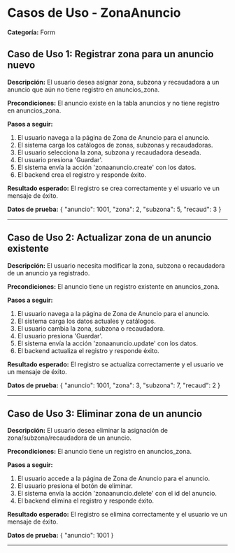 # Casos de Uso - ZonaAnuncio

**Categoría:** Form

## Caso de Uso 1: Registrar zona para un anuncio nuevo

**Descripción:** El usuario desea asignar zona, subzona y recaudadora a un anuncio que aún no tiene registro en anuncios_zona.

**Precondiciones:**
El anuncio existe en la tabla anuncios y no tiene registro en anuncios_zona.

**Pasos a seguir:**
1. El usuario navega a la página de Zona de Anuncio para el anuncio.
2. El sistema carga los catálogos de zonas, subzonas y recaudadoras.
3. El usuario selecciona la zona, subzona y recaudadora deseada.
4. El usuario presiona 'Guardar'.
5. El sistema envía la acción 'zonaanuncio.create' con los datos.
6. El backend crea el registro y responde éxito.

**Resultado esperado:**
El registro se crea correctamente y el usuario ve un mensaje de éxito.

**Datos de prueba:**
{ "anuncio": 1001, "zona": 2, "subzona": 5, "recaud": 3 }

---

## Caso de Uso 2: Actualizar zona de un anuncio existente

**Descripción:** El usuario necesita modificar la zona, subzona o recaudadora de un anuncio ya registrado.

**Precondiciones:**
El anuncio tiene un registro existente en anuncios_zona.

**Pasos a seguir:**
1. El usuario navega a la página de Zona de Anuncio para el anuncio.
2. El sistema carga los datos actuales y catálogos.
3. El usuario cambia la zona, subzona o recaudadora.
4. El usuario presiona 'Guardar'.
5. El sistema envía la acción 'zonaanuncio.update' con los datos.
6. El backend actualiza el registro y responde éxito.

**Resultado esperado:**
El registro se actualiza correctamente y el usuario ve un mensaje de éxito.

**Datos de prueba:**
{ "anuncio": 1001, "zona": 3, "subzona": 7, "recaud": 2 }

---

## Caso de Uso 3: Eliminar zona de un anuncio

**Descripción:** El usuario desea eliminar la asignación de zona/subzona/recaudadora de un anuncio.

**Precondiciones:**
El anuncio tiene un registro en anuncios_zona.

**Pasos a seguir:**
1. El usuario accede a la página de Zona de Anuncio para el anuncio.
2. El usuario presiona el botón de eliminar.
3. El sistema envía la acción 'zonaanuncio.delete' con el id del anuncio.
4. El backend elimina el registro y responde éxito.

**Resultado esperado:**
El registro se elimina correctamente y el usuario ve un mensaje de éxito.

**Datos de prueba:**
{ "anuncio": 1001 }

---


